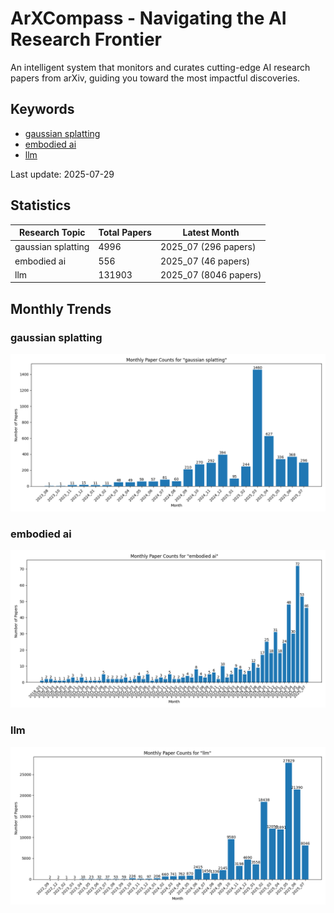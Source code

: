 # ArXCompass - Navigating the AI Research Frontier
An intelligent system that monitors and curates cutting-edge AI research papers from arXiv, guiding you toward the most impactful discoveries.

## Keywords

- [gaussian splatting](gaussian_splatting/)
- [embodied ai](embodied_ai/)
- [llm](llm/)

Last update: 2025-07-29

## Statistics

| Research Topic | Total Papers | Latest Month |
| --- | --- | --- |
| gaussian splatting | 4996 | 2025_07 (296 papers) |
| embodied ai | 556 | 2025_07 (46 papers) |
| llm | 131903 | 2025_07 (8046 papers) |

## Monthly Trends

### gaussian splatting

![Monthly Paper Counts for gaussian splatting](gaussian_splatting/monthly_stats.png)

### embodied ai

![Monthly Paper Counts for embodied ai](embodied_ai/monthly_stats.png)

### llm

![Monthly Paper Counts for llm](llm/monthly_stats.png)

